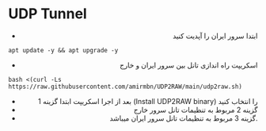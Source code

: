 # UDP Tunnel

<div align="right">


 - ابتدا سرور ایران را آپدیت کنید
<div align="left">
 
```
apt update -y && apt upgrade -y
```
<div align="right">


 - اسکریپت راه اندازی تانل بین سرور ایران و خارج
<div align="left">
 
```
bash <(curl -Ls https://raw.githubusercontent.com/amirmbn/UDP2RAW/main/udp2raw.sh)
```
<div align="right">



 - بعد از اجرا اسکریپت ابتدا گزینه 1 (Install UDP2RAW binary) را انتخاب کنید
 - گزینه 2 مربوط به تنظیمات تانل سرور خارج
 - گزینه 3 مربوط به تنظیمات تانل سرور ایران میباشد.
